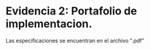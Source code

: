 # Evidencia 2: Portafolio de implementacion.
Las especificaciones se encuentran en el archivo ".pdf"
